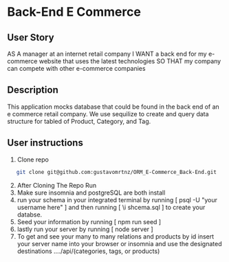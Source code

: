 # Back-End E Commerce 

## User Story
AS A manager at an internet retail company
I WANT a back end for my e-commerce website that uses the latest technologies
SO THAT my company can compete with other e-commerce companies

## Description 
This application mocks database that could be found in the back end of an e commerce retail company. We use sequilize to create and query data structure for tabled of Product, Category, and Tag.

## User instructions
1. Clone repo
 ```bash
    git clone git@github.com:gustavomrtnz/ORM_E-Commerce_Back-End.git
 ```
2. After Cloning The Repo Run
4. Make sure insomnia and postgreSQL are both install
4. run your schema in your integrated terminal by running [ psql -U "your username here" ] and then running [ \i shcema.sql ] to create your databse.
5. Seed your information by running [ npm run seed ]
6. lastly run your server by running [ node server ]
7. To get and see your many to many relations and products by id insert your server name into your browser or insomnia and use the designated destinations ..../api/(categories, tags, or products)

